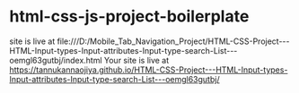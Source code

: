 # html-css-js-project-boilerplate
site is live at  file:///D:/Mobile_Tab_Navigation_Project/HTML-CSS-Project---HTML-Input-types-Input-attributes-Input-type-search-List---oemgl63gutbj/index.html
Your site is live at https://tannukannaojiya.github.io/HTML-CSS-Project---HTML-Input-types-Input-attributes-Input-type-search-List---oemgl63gutbj/
